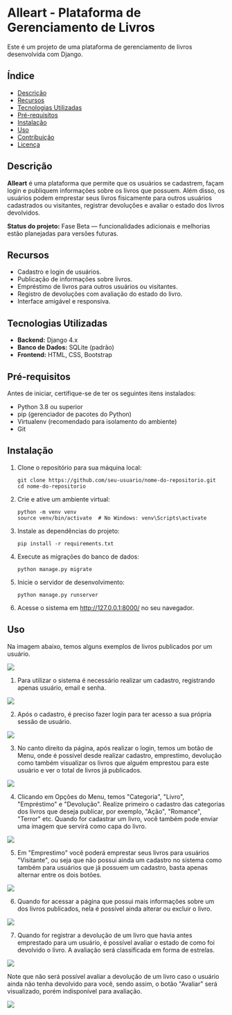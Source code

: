 # Alleart - Plataforma de Gerenciamento de Livros
 
Este é um projeto de uma plataforma de gerenciamento de livros desenvolvida com Django. 

## Índice
- [Descrição](#Descrição)
- [Recursos](#Recursos)
- [Tecnologias Utilizadas](#Tecnologias)
- [Pré-requisitos](#Pré-requisitos)
- [Instalação](#Instalação)
- [Uso](#Uso)
- [Contribuição](#Contribuição)
- [Licença](#Licença)

## Descrição
**Alleart** é uma plataforma que permite que os usuários se cadastrem, façam login e publiquem informações sobre os livros que possuem. Além disso, os usuários podem emprestar seus livros fisicamente para outros usuários cadastrados ou visitantes, registrar devoluções e avaliar o estado dos livros devolvidos.

**Status do projeto:** Fase Beta — funcionalidades adicionais e melhorias estão planejadas para versões futuras.

## Recursos
- Cadastro e login de usuários.
- Publicação de informações sobre livros.
- Empréstimo de livros para outros usuários ou visitantes.
- Registro de devoluções com avaliação do estado do livro.
- Interface amigável e responsiva.

## Tecnologias Utilizadas
- __Backend:__ Django 4.x
- __Banco de Dados:__ SQLite (padrão)
- __Frontend:__ HTML, CSS, Bootstrap

## Pré-requisitos
Antes de iniciar, certifique-se de ter os seguintes itens instalados:
- Python 3.8 ou superior
- pip (gerenciador de pacotes do Python)
- Virtualenv (recomendado para isolamento do ambiente)
- Git

## Instalação
1. Clone o repositório para sua máquina local:

    ```
    git clone https://github.com/seu-usuario/nome-do-repositorio.git
    cd nome-do-repositorio
    ```

2. Crie e ative um ambiente virtual:

    ```
    python -m venv venv
    source venv/bin/activate  # No Windows: venv\Scripts\activate
    ```

3. Instale as dependências do projeto:

    ```
    pip install -r requirements.txt
    ```

4. Execute as migrações do banco de dados:

    ```
    python manage.py migrate
    ```

5. Inicie o servidor de desenvolvimento:

    ```
    python manage.py runserver
    ```

6. Acesse o sistema em http://127.0.0.1:8000/ no seu navegador.

## Uso
Na imagem abaixo, temos alguns exemplos de livros publicados por um usuário.

<img src = "https://github.com/allesantos/allesantos/blob/main/imagens/Biblioteca-Django/01.png">


1. Para utilizar o sistema é necessário realizar um cadastro, registrando apenas usuário, email e senha.

<img src = "https://github.com/allesantos/allesantos/blob/main/imagens/Biblioteca-Django/07.png">


2. Após o cadastro, é preciso fazer login para ter acesso a sua própria sessão de usuário.

<img src = "https://github.com/allesantos/allesantos/blob/main/imagens/Biblioteca-Django/08.png">


3. No canto direito da página, após realizar o login, temos um botão de Menu, onde é possível desde realizar cadastro, emprestimo, devolução como também visualizar os livros que alguém emprestou para este usuário e ver o total de livros já publicados.

<img src = "https://github.com/allesantos/allesantos/blob/main/imagens/Biblioteca-Django/02.png">


4. Clicando em Opções do Menu, temos "Categoria", "Livro", "Empréstimo" e "Devolução". Realize primeiro o cadastro das categorias dos livros que deseja publicar, por exemplo, "Ação", "Romance", "Terror" etc. Quando for cadastrar um livro, você também pode enviar uma imagem que servirá como capa do livro.

<img src = "https://github.com/allesantos/allesantos/blob/main/imagens/Biblioteca-Django/03.png">


5. Em "Emprestimo" você poderá emprestar seus livros para usuários "Visitante", ou seja que não possui ainda um cadastro no sistema como também para usuários que já possuem um cadastro, basta apenas alternar entre os dois botões.

<img src = "https://github.com/allesantos/allesantos/blob/main/imagens/Biblioteca-Django/04.png">


6. Quando for acessar a página que possui mais informações sobre um dos livros publicados, nela é possível ainda alterar ou excluir o livro.

<img src = "https://github.com/allesantos/allesantos/blob/main/imagens/Biblioteca-Django/05.png">


7. Quando for registrar a devolução de um livro que havia antes emprestado para um usuário, é possível avaliar o estado de como foi devolvido o livro. A avaliação será classificada em forma de estrelas.

<img src = "https://github.com/allesantos/allesantos/blob/main/imagens/Biblioteca-Django/05b.png">


Note que não será possível avaliar a devolução de um livro caso o usuário ainda não tenha devolvido para você, sendo assim, o botão "Avaliar" será visualizado, porém indisponível para avaliação.

<img src = "https://github.com/allesantos/allesantos/blob/main/imagens/Biblioteca-Django/05c.png">


